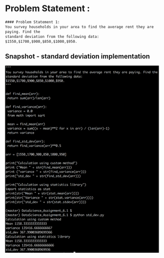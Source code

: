 # Problem Statement :
```
#### Problem Statement​ ​1:
You survey households in your area to find the average rent they are paying. Find the
standard deviation from the following data:
$1550,$1700,$900,$850,$1000,$950.
```

## Snapshot - standard deviation implementation


![alt text](screenshots/std_dev.png "std_dev_")

